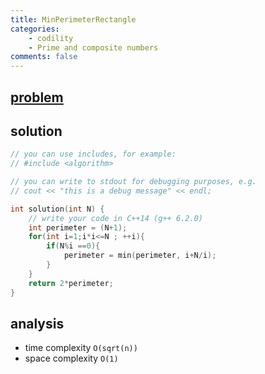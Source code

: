 ```yaml
---
title: MinPerimeterRectangle
categories: 
    - codility
    - Prime and composite numbers
comments: false
---
```


## [problem](https://app.codility.com/programmers/lessons/10-prime_and_composite_numbers/min_perimeter_rectangle/)

## solution
```c++
// you can use includes, for example:
// #include <algorithm>

// you can write to stdout for debugging purposes, e.g.
// cout << "this is a debug message" << endl;

int solution(int N) {
    // write your code in C++14 (g++ 6.2.0)
    int perimeter = (N+1);
    for(int i=1;i*i<=N ; ++i){
        if(N%i ==0){
            perimeter = min(perimeter, i+N/i);
        }
    }
    return 2*perimeter;
}
```
## analysis
- time complexity `O(sqrt(n))`
- space complexity `O(1)`